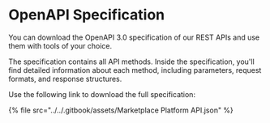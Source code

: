 # OpenAPI Specification

You can download the OpenAPI 3.0 specification of our REST APIs and use them with tools of your choice.&#x20;

The specification contains all API methods. Inside the specification, you'll find detailed information about each method, including parameters, request formats, and response structures.

&#x20;Use the following link to download the full specification:

{% file src="../../.gitbook/assets/Marketplace Platform API.json" %}

